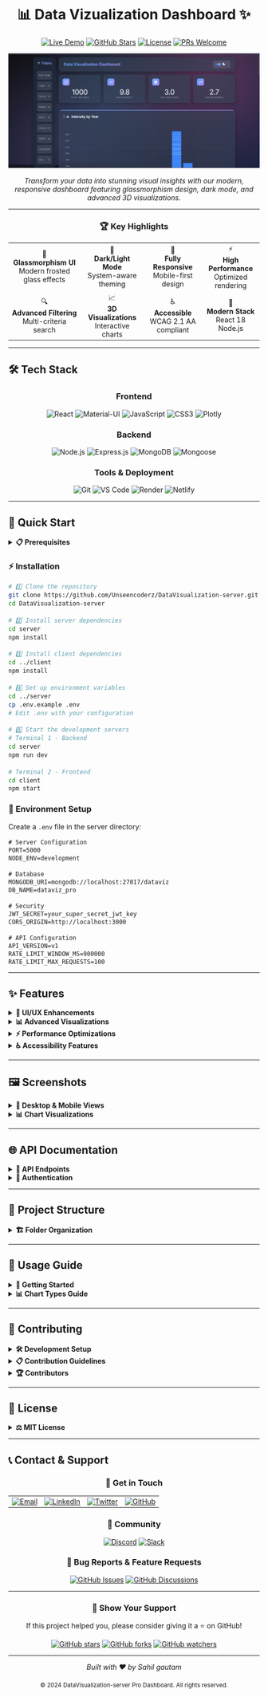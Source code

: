 <div align="center">

# 📊 **Data Vizualization Dashboard** ✨

[![Live Demo](https://img.shields.io/badge/🚀_Live_Demo-Visit_Now-2ea44f?style=for-the-badge)](https://datavizualization-dashboard.netlify.app/)
[![GitHub Stars](https://img.shields.io/github/stars/Unseencoderz/DataVisualization-server?style=for-the-badge&logo=github&color=yellow)](https://github.com/yourusername/dataviz-pro/stargazers)
[![License](https://img.shields.io/badge/License-MIT-blue.svg?style=for-the-badge)](https://opensource.org/licenses/MIT)
[![PRs Welcome](https://img.shields.io/badge/PRs-welcome-brightgreen.svg?style=for-the-badge)](http://makeapullrequest.com)

![Project Banner](./demo_images/Screenshot%202025-07-27%20065106.png)

_Transform your data into stunning visual insights with our modern, responsive dashboard featuring glassmorphism design, dark mode, and advanced 3D visualizations._

---

### 🏆 **Key Highlights**

<table>
<tr>
<td align="center">🎨<br><b>Glassmorphism UI</b><br>Modern frosted glass effects</td>
<td align="center">🌙<br><b>Dark/Light Mode</b><br>System-aware theming</td>
<td align="center">📱<br><b>Fully Responsive</b><br>Mobile-first design</td>
<td align="center">⚡<br><b>High Performance</b><br>Optimized rendering</td>
</tr>
<tr>
<td align="center">🔍<br><b>Advanced Filtering</b><br>Multi-criteria search</td>
<td align="center">📈<br><b>3D Visualizations</b><br>Interactive charts</td>
<td align="center">♿<br><b>Accessible</b><br>WCAG 2.1 AA compliant</td>
<td align="center">🚀<br><b>Modern Stack</b><br>React 18  Node.js</td>
</tr>
</table>

</div>

---

## 🛠️ **Tech Stack**

<div align="center">

### **Frontend**

![React](https://img.shields.io/badge/React-20232A?style=for-the-badge&logo=react&logoColor=61DAFB)
![Material-UI](https://img.shields.io/badge/Material--UI-0081CB?style=for-the-badge&logo=material-ui&logoColor=white)
![JavaScript](https://img.shields.io/badge/JavaScript-F7DF1E?style=for-the-badge&logo=javascript&logoColor=black)
![CSS3](https://img.shields.io/badge/CSS3-1572B6?style=for-the-badge&logo=css3&logoColor=white)
![Plotly](https://img.shields.io/badge/Plotly-3F4F75?style=for-the-badge&logo=plotly&logoColor=white)

### **Backend**

![Node.js](https://img.shields.io/badge/Node.js-43853D?style=for-the-badge&logo=node.js&logoColor=white)
![Express.js](https://img.shields.io/badge/Express.js-404D59?style=for-the-badge&logo=express&logoColor=white)
![MongoDB](https://img.shields.io/badge/MongoDB-4EA94B?style=for-the-badge&logo=mongodb&logoColor=white)
![Mongoose](https://img.shields.io/badge/Mongoose-880000?style=for-the-badge&logo=mongoose&logoColor=white)

### **Tools & Deployment**

![Git](https://img.shields.io/badge/Git-F05032?style=for-the-badge&logo=git&logoColor=white)
![VS Code](https://img.shields.io/badge/VS_Code-007ACC?style=for-the-badge&logo=visual-studio-code&logoColor=white)
![Render](https://img.shields.io/badge/Render-46E3B7?style=for-the-badge&logo=render&logoColor=white)
![Netlify](https://img.shields.io/netlify/6c41934f-06fb-4ce6-8ddb-d22ac847eb7d)

</div>

---

## 🚀 **Quick Start**

<details>
<summary><b>📋 Prerequisites</b></summary>

Make sure you have the following installed:

- **Node.js** (v14.0.0 or higher)
- **npm** (v6.0.0 or higher) or **yarn**
- **MongoDB** (v4.0.0 or higher)
- **Git**

</details>

### **⚡ Installation**

```bash
# 1️⃣ Clone the repository
git clone https://github.com/Unseencoderz/DataVisualization-server.git
cd DataVisualization-server

# 2️⃣ Install server dependencies
cd server
npm install

# 3️⃣ Install client dependencies
cd ../client
npm install

# 4️⃣ Set up environment variables
cd ../server
cp .env.example .env
# Edit .env with your configuration

# 5️⃣ Start the development servers
# Terminal 1 - Backend
cd server
npm run dev

# Terminal 2 - Frontend
cd client
npm start
```

### **🔧 Environment Setup**

Create a `.env` file in the server directory:

```env
# Server Configuration
PORT=5000
NODE_ENV=development

# Database
MONGODB_URI=mongodb://localhost:27017/dataviz
DB_NAME=dataviz_pro

# Security
JWT_SECRET=your_super_secret_jwt_key
CORS_ORIGIN=http://localhost:3000

# API Configuration
API_VERSION=v1
RATE_LIMIT_WINDOW_MS=900000
RATE_LIMIT_MAX_REQUESTS=100
```

---

## ✨ **Features**

<details>
<summary><b>🎨 UI/UX Enhancements</b></summary>

### **Modern Design System**

- ✅ **Glassmorphism Effects** - Frosted glass aesthetics with backdrop-filter blur
- ✅ **Dark/Light Mode** - System-aware theme switching with smooth transitions
- ✅ **Animated Backgrounds** - Dynamic gradient backgrounds with floating particles
- ✅ **Modern Typography** - Inter font family with improved readability
- ✅ **Responsive Design** - Mobile-first approach with fluid breakpoints

### **Interactive Components**

- ✅ **Statistics Cards** - Real-time metrics with glassmorphism effects
- ✅ **Advanced Filtering** - Multi-criteria search with visual feedback
- ✅ **Data Table** - Sortable, searchable table with pagination
- ✅ **Loading States** - Skeleton screens and smooth transitions
- ✅ **Error Handling** - Graceful error states with retry options

</details>

<details>
<summary><b>📊 Advanced Visualizations</b></summary>

### **Chart Types**

- 📈 **3D Scatter Plots** - Interactive intensity/likelihood/relevance correlation
- 🔥 **Heatmaps** - Sector vs Region intensity mapping
- 🍩 **Enhanced Donut Charts** - Sector distribution with center annotations
- 📊 **Bar Charts** - Responsive intensity visualization by year
- 📉 **Line Charts** - Trend analysis with smooth curves

### **Visualization Features**

- ✅ **Interactive Tooltips** - Rich hover information with formatting
- ✅ **Zoom & Pan** - Navigate through large datasets
- ✅ **Export Options** - Download charts as PNG/SVG/PDF
- ✅ **Real-time Updates** - Live data synchronization
- ✅ **Theme Integration** - Charts adapt to dark/light mode

</details>

<details>
<summary><b>⚡ Performance Optimizations</b></summary>

### **Frontend Performance**

- ⚡ **Component Memoization** - Optimized re-renders with React.memo
- ⚡ **Lazy Loading** - Code splitting for faster initial load
- ⚡ **Efficient State Management** - Consolidated filter state
- ⚡ **Debounced Search** - Optimized search performance
- ⚡ **Virtual Scrolling** - Handle large datasets efficiently

### **Backend Performance**

- ⚡ **Database Indexing** - Optimized MongoDB queries
- ⚡ **Response Caching** - Redis integration for faster responses
- ⚡ **API Rate Limiting** - Prevent abuse and ensure stability
- ⚡ **Compression** - Gzip compression for smaller payloads
- ⚡ **Error Logging** - Comprehensive error tracking

</details>

<details>
<summary><b>♿ Accessibility Features</b></summary>

### **WCAG 2.1 AA Compliance**

- ✅ **Keyboard Navigation** - Full keyboard accessibility
- ✅ **Screen Reader Support** - Semantic HTML and ARIA labels
- ✅ **Color Contrast** - High contrast ratios for readability
- ✅ **Focus Management** - Visible focus indicators
- ✅ **Reduced Motion** - Respects user motion preferences

</details>

---

## 🖼️ **Screenshots**

<details>
<summary><b>📱 Desktop & Mobile Views</b></summary>

### **Desktop Dashboard**

![Desktop Dashboard](./demo_images/Screenshot%202025-07-27%20065106.png)

### **Mobile Responsive**

<div align="center">
<img src="./demo_images/image.png" alt="Mobile View" width="300">
</div>

### **Dark Mode**

![Dark Mode](./demo_images/Screenshot%202025-07-27%20065106.png)

</details>

<details>
<summary><b>📊 Chart Visualizations</b></summary>

### **3D Scatter Plot**

![3D Scatter Plot](./demo_images/Screenshot%202025-07-27%20065147.png)

### **Interactive Heatmap**

![Heatmap](./demo_images/Screenshot%202025-07-27%20065206.png)

### **Statistics Cards**

![Stats Cards](./demo_images/Screenshot%202025-07-27%20065106.png)

</details>

---

## 🌐 **API Documentation**

<details>
<summary><b>📡 API Endpoints</b></summary>

### **Base URL**

```
https://your-api-domain.com/api/v1
```

### **Data Endpoints**

#### **GET /data**

Retrieve all data entries with optional filtering.

```javascript
// Request
GET /api/v1/data?sector=Energy&region=Asia&limit=100&page=1

// Response
{
  "success": true,
  "data": [
    {
      "_id": "507f1f77bcf86cd799439011",
      "title": "Energy Market Analysis",
      "sector": "Energy",
      "region": "Asia",
      "country": "India",
      "intensity": 4,
      "likelihood": 3,
      "relevance": 5,
      "published": "2024-01-15T10:30:00Z",
      "source": "Reuters",
      "url": "https://example.com/article"
    }
  ],
  "pagination": {
    "currentPage": 1,
    "totalPages": 10,
    "totalItems": 1000,
    "hasNext": true,
    "hasPrev": false
  }
}
```

#### **GET /data/stats**

Get aggregated statistics for dashboard metrics.

```javascript
// Response
{
  "success": true,
  "stats": {
    "totalRecords": 1000,
    "avgIntensity": 3.2,
    "avgLikelihood": 2.8,
    "avgRelevance": 3.5,
    "sectorDistribution": {
      "Energy": 250,
      "Technology": 200,
      "Healthcare": 150
    }
  }
}
```

### **Error Responses**

```javascript
{
  "success": false,
  "error": {
    "code": "VALIDATION_ERROR",
    "message": "Invalid sector parameter",
    "details": {
      "field": "sector",
      "value": "invalid_sector",
      "allowedValues": ["Energy", "Technology", "Healthcare"]
    }
  }
}
```

</details>

<details>
<summary><b>🔐 Authentication</b></summary>

### **API Key Authentication**

Include your API key in the request headers:

```javascript
headers: {
  'Authorization': 'Bearer YOUR_API_KEY',
  'Content-Type': 'application/json'
}
```

### **Rate Limiting**

- **Limit**: 100 requests per 15 minutes per IP
- **Headers**: Rate limit info included in response headers

</details>

---

## 📁 **Project Structure**

<details>
<summary><b>🏗️ Folder Organization</b></summary>

```
📦 /DataVisualization-server
├── 📁 client/                          # Frontend React Application
│   ├── 📁 public/
│   │   ├── 📄 index.html
│   │   ├── 📄 manifest.json
│   │   └── 📁 icons/
│   ├── 📁 src/
│   │   ├── 📁 components/              # Reusable UI Components
│   │   │   ├── 📄 Dashboard.js         # Main dashboard component
│   │   │   ├── 📄 StatsCard.js         # Statistics display cards
│   │   │   ├── 📄 LoadingSpinner.js    # Loading states
│   │   │   ├── 📄 FilterPanel.js       # Advanced filtering
│   │   │   ├── 📄 ChartContainer.js    # Chart wrapper
│   │   │   ├── 📄 DataTable.js         # Data table with features
│   │   │   └── 📄 AdvancedCharts.js    # 3D visualizations
│   │   ├── 📁 styles/                  # CSS Stylesheets
│   │   │   ├── 📄 Dashboard.css        # Main dashboard styles
│   │   │   ├── 📄 globals.css          # Global styles
│   │   │   └── 📄 themes.css           # Theme configurations
│   │   ├── 📁 utils/                   # Utility functions
│   │   │   ├── 📄 api.js               # API client
│   │   │   ├── 📄 helpers.js           # Helper functions
│   │   │   └── 📄 constants.js         # App constants
│   │   ├── 📁 hooks/                   # Custom React hooks
│   │   │   ├── 📄 useTheme.js          # Theme management
│   │   │   ├── 📄 useApi.js            # API calls
│   │   │   └── 📄 useLocalStorage.js   # Local storage
│   │   ├── 📄 App.js                   # Main App component
│   │   ├── 📄 App.css                  # App styles
│   │   └── 📄 index.js                 # Entry point
│   ├── 📄 package.json                 # Dependencies & scripts
│   └── 📄 .env.example                 # Environment variables template
├── 📁 server/                          # Backend Node.js Application
│   ├── 📁 controllers/                 # Route controllers
│   │   ├── 📄 dataController.js        # Data operations
│   │   ├── 📄 statsController.js       # Statistics operations
│   │   └── 📄 authController.js        # Authentication
│   ├── 📁 models/                      # Database models
│   │   ├── 📄 Data.js                  # Data model schema
│   │   └── 📄 User.js                  # User model schema
│   ├── 📁 routes/                      # API routes
│   │   ├── 📄 dataRoutes.js            # Data endpoints
│   │   ├── 📄 statsRoutes.js           # Statistics endpoints
│   │   └── 📄 authRoutes.js            # Auth endpoints
│   ├── 📁 middleware/                  # Custom middleware
│   │   ├── 📄 auth.js                  # Authentication middleware
│   │   ├── 📄 errorHandler.js          # Error handling
│   │   ├── 📄 logger.js                # Request logging
│   │   └── 📄 rateLimiter.js           # Rate limiting
│   ├── 📁 config/                      # Configuration files
│   │   ├── 📄 database.js              # Database connection
│   │   ├── 📄 cors.js                  # CORS configuration
│   │   └── 📄 environment.js           # Environment setup
│   ├── 📁 utils/                       # Utility functions
│   │   ├── 📄 validation.js            # Input validation
│   │   ├── 📄 helpers.js               # Helper functions
│   │   └── 📄 constants.js             # Server constants
│   ├── 📄 app.js                       # Express app setup
│   ├── 📄 server.js                    # Server entry point
│   ├── 📄 package.json                 # Dependencies & scripts
│   └── 📄 .env.example                 # Environment variables template
├── 📁 docs/                            # Documentation
│   ├── 📄 API.md                       # API documentation
│   ├── 📄 DEPLOYMENT.md                # Deployment guide
│   └── 📄 CONTRIBUTING.md              # Contribution guidelines
├── 📄 README.md                        # This file
├── 📄 FRONTEND_IMPROVEMENTS.md         # Frontend enhancement docs
├── 📄 LICENSE                          # MIT License
├── 📄 .gitignore                       # Git ignore rules
└── 📄 docker-compose.yml               # Docker configuration
```

</details>

---

## 🎯 **Usage Guide**

<details>
<summary><b>🚀 Getting Started</b></summary>

### **1. Dashboard Overview**

After starting the application, you'll see the main dashboard with:

- **Statistics Cards**: Key metrics at the top
- **Filter Panel**: Left sidebar for data filtering
- **Charts Section**: Various visualizations
- **Data Table**: Detailed data view at the bottom

### **2. Using Filters**

1. **Open Filter Panel**: Click on any filter dropdown
2. **Select Criteria**: Choose from available options
3. **Apply Filters**: Data updates automatically
4. **Clear Filters**: Use the clear button to reset

### **3. Interacting with Charts**

- **Hover**: View detailed tooltips
- **Zoom**: Use mouse wheel on 3D charts
- **Pan**: Click and drag to navigate
- **Toggle**: Click legend items to show/hide data

### **4. Theme Switching**

- **Auto Mode**: Follows system preference
- **Manual Toggle**: Use the theme switch in the navbar
- **Persistence**: Theme preference is saved locally

</details>

<details>
<summary><b>📊 Chart Types Guide</b></summary>

### **Bar Chart - Intensity by Year**

Shows intensity values grouped by publication year.

- **Use Case**: Trend analysis over time
- **Interactions**: Hover for exact values
- **Filtering**: Responsive to all filters

### **3D Scatter Plot - Multi-dimensional Analysis**

Displays intensity, likelihood, and relevance correlation.

- **Use Case**: Complex relationship analysis
- **Interactions**: Rotate, zoom, and hover
- **Color Coding**: By relevance values

### **Heatmap - Sector vs Region**

Shows intensity distribution across sectors and regions.

- **Use Case**: Geographic and sector analysis
- **Color Scale**: Darker = higher intensity
- **Interactions**: Hover for exact values

### **Donut Chart - Sector Distribution**

Displays the proportion of records by sector.

- **Use Case**: Distribution analysis
- **Center Annotation**: Total record count
- **Interactions**: Click to filter by sector

</details>

---

## 🤝 **Contributing**

<details>
<summary><b>🛠️ Development Setup</b></summary>

### **Prerequisites for Contributors**

- Node.js (v14)
- MongoDB (v4)
- Git
- Code editor (VS Code recommended)

### **Development Workflow**

```bash
# 1. Fork the repository
# 2. Clone your fork
git clone https://github.com/Unseencoderz/DataVisualization-server.git

# 3. Create a feature branch
git checkout -b feature/amazing-feature

# 4. Install dependencies
npm run install:all

# 5. Start development servers
npm run dev

# 6. Make your changes
# 7. Run tests
npm run test

# 8. Commit your changes
git commit -m "Add amazing feature"

# 9. Push to your fork
git push origin feature/amazing-feature

# 10. Create a Pull Request
```

</details>

<details>
<summary><b>📋 Contribution Guidelines</b></summary>

### **Code Standards**

- ✅ Follow ESLint configuration
- ✅ Use Prettier for formatting
- ✅ Write meaningful commit messages
- ✅ Add JSDoc comments for functions
- ✅ Include unit tests for new features

### **Pull Request Process**

1. **Update Documentation**: Include relevant docs updates
2. **Add Tests**: Ensure new features have test coverage
3. **Check Performance**: No significant performance regression
4. **Update Changelog**: Add entry for your changes
5. **Request Review**: Tag maintainers for review

### **Issue Reporting**

When reporting issues, please include:

- **Environment**: OS, Node.js version, browser
- **Steps to Reproduce**: Detailed reproduction steps
- **Expected Behavior**: What should happen
- **Actual Behavior**: What actually happens
- **Screenshots**: If applicable

</details>

<details>
<summary><b>🏆 Contributors</b></summary>

<div align="center">

### **🌟 Hall of Fame**

This project is proudly built and maintained solo with 💻❤️ by [@Unseencoderz](https://github.com/Unseencoderz).

<a href="https://github.com/Unseencoderz/DataVisualization-server">
  <img src="https://contrib.rocks/image?repo=Unseencoderz/DataVisualization-server" alt="Unseencoderz contribution graph"/>
</a>

_Made with [contrib.rocks](https://contrib.rocks) — though it’s a solo act, every commit counts!_

</div>

</details>

---

## 📜 **License**

<details>
<summary><b>⚖️ MIT License</b></summary>

```
MIT License

Copyright (c) 2024 DataViz Pro Dashboard

Permission is hereby granted, free of charge, to any person obtaining a copy
of this software and associated documentation files (the "Software"), to deal
in the Software without restriction, including without limitation the rights
to use, copy, modify, merge, publish, distribute, sublicense, and/or sell
copies of the Software, and to permit persons to whom the Software is
furnished to do so, subject to the following conditions:

The above copyright notice and this permission notice shall be included in all
copies or substantial portions of the Software.

THE SOFTWARE IS PROVIDED "AS IS", WITHOUT WARRANTY OF ANY KIND, EXPRESS OR
IMPLIED, INCLUDING BUT NOT LIMITED TO THE WARRANTIES OF MERCHANTABILITY,
FITNESS FOR A PARTICULAR PURPOSE AND NONINFRINGEMENT. IN NO EVENT SHALL THE
AUTHORS OR COPYRIGHT HOLDERS BE LIABLE FOR ANY CLAIM, DAMAGES OR OTHER
LIABILITY, WHETHER IN AN ACTION OF CONTRACT, TORT OR OTHERWISE, ARISING FROM,
OUT OF OR IN CONNECTION WITH THE SOFTWARE OR THE USE OR OTHER DEALINGS IN THE
SOFTWARE.
```

</details>

---

## 📞 **Contact & Support**

<div align="center">

### **🤝 Get in Touch**

<table>
<tr>
<td align="center">
<a href="mailto:gautamsahil.dev@gmail.com">
<img src="https://img.shields.io/badge/Email-D14836?style=for-the-badge&logo=gmail&logoColor=white" alt="Email"/>
</a>
</td>
<td align="center">
<a href="https://www.linkedin.com/in/sahil-gautam-996155268/">
<img src="https://img.shields.io/badge/LinkedIn-0077B5?style=for-the-badge&logo=linkedin&logoColor=white" alt="LinkedIn"/>
</a>
</td>
<td align="center">
<a href="https://twitter.com/yourhandle">
<img src="https://img.shields.io/badge/Twitter-1DA1F2?style=for-the-badge&logo=twitter&logoColor=white" alt="Twitter"/>
</a>
</td>
<td align="center">
<a href="https://github.com/Unseencoderz">
<img src="https://img.shields.io/badge/GitHub-100000?style=for-the-badge&logo=github&logoColor=white" alt="GitHub"/>
</a>
</td>
</tr>
</table>

### **💬 Community**

[![Discord](https://img.shields.io/badge/Discord-7289DA?style=for-the-badge&logo=discord&logoColor=white)](https://discord.gg/your-server)
[![Slack](https://img.shields.io/badge/Slack-4A154B?style=for-the-badge&logo=slack&logoColor=white)](https://your-workspace.slack.com)

### **🐛 Bug Reports & Feature Requests**

[![GitHub Issues](https://img.shields.io/github/issues/yourusername/dataviz-pro-dashboard?style=for-the-badge&logo=github)](https://github.com/Unseencoderz/DataVisualization-server/issues)
[![GitHub Discussions](https://img.shields.io/badge/GitHub-Discussions-181717?style=for-the-badge&logo=github)](https://github.com/Unseencoderz/DataVisualization-server/discussions)

</div>

---

<div align="center">

### **🌟 Show Your Support**

If this project helped you, please consider giving it a ⭐ on GitHub!

[![GitHub stars](https://img.shields.io/github/stars/Unseencoderz/DataVisualization-server?style=social)](https://github.com/Unseencoderz/DataVisualization-server/stargazers)
[![GitHub forks](https://img.shields.io/github/forks/Unseencoderz/DataVisualization-server?style=social)](https://github.com/Unseencoderz/DataVisualization-server/network/members)
[![GitHub watchers](https://img.shields.io/github/watchers/Unseencoderz/DataVisualization-server?style=social)](https://github.com//Unseencoderz/DataVisualization-server/watchers)

---

<p>
<i>Built with ❤️ by Sahil gautam</i>
</p>

<p>
<sub>© 2024 DataVisualization-server Pro Dashboard. All rights reserved.</sub>
</p>

</div>
